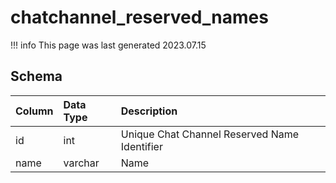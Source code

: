 # chatchannel_reserved_names

!!! info
	This page was last generated 2023.07.15

## Schema

| Column | Data Type | Description |
| :--- | :--- | :--- |
| id | int | Unique Chat Channel Reserved Name Identifier |
| name | varchar | Name |

